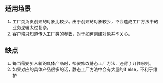 ## 适用场景
1. 工厂类负责创建的对象比较少。由于创建的对象较少，不会造成工厂方法中的业务逻辑太过复杂。
2. 客户端只知道传入工厂类的参数，对于如何创建对象并不关心。

## 缺点
1. 每当需要引入新的具体产品时，都要修改静态工厂方法，违背了开闭原则。
2. 如果对应的具体产品很多的话，静态工厂方法中会有大量的if else，不利于维护